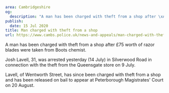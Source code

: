 ```yaml
area: Cambridgeshire
og:
  description: "A man has been charged with theft from a shop after \xA375 worth of razor blades were taken from Boots chemist."
publish:
  date: 15 Jul 2020
title: Man charged with theft from a shop
url: https://www.cambs.police.uk/news-and-appeals/man-charged-with-theft-from-a-shop
```

A man has been charged with theft from a shop after £75 worth of razor blades were taken from Boots chemist.

Josh Lavell, 31, was arrested yesterday (14 July) in Silverwood Road in connection with the theft from the Queensgate store on 9 July.

Lavell, of Wentworth Street, has since been charged with theft from a shop and has been released on bail to appear at Peterborough Magistrates' Court on 20 August.
